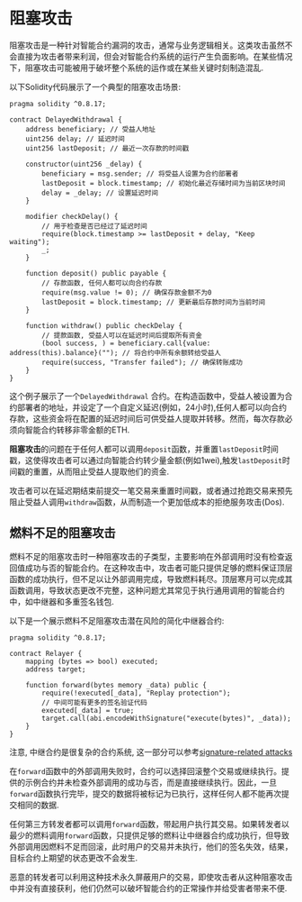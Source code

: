# 阻塞攻击

阻塞攻击是一种针对智能合约漏洞的攻击，通常与业务逻辑相关。这类攻击虽然不会直接为攻击者带来利润，但会对智能合约系统的运行产生负面影响。在某些情况下，阻塞攻击可能被用于破坏整个系统的运作或在某些关键时刻制造混乱.

以下Solidity代码展示了一个典型的阻塞攻击场景:

```solidity
pragma solidity ^0.8.17;

contract DelayedWithdrawal {
    address beneficiary; // 受益人地址
    uint256 delay; // 延迟时间
    uint256 lastDeposit; // 最近一次存款的时间戳

    constructor(uint256 _delay) {
        beneficiary = msg.sender; // 将受益人设置为合约部署者
        lastDeposit = block.timestamp; // 初始化最近存储时间为当前区块时间
        delay = _delay; // 设置延迟时间
    }

    modifier checkDelay() {
        // 用于检查是否已经过了延迟时间
        require(block.timestamp >= lastDeposit + delay, "Keep waiting");
        _;
    }

    function deposit() public payable {
        // 存款函数, 任何人都可以向合约存款
        require(msg.value != 0); // 确保存款金额不为0
        lastDeposit = block.timestamp; // 更新最后存款时间为当前时间
    }

    function withdraw() public checkDelay {
        // 提款函数, 受益人可以在延迟时间后提取所有资金
        (bool success, ) = beneficiary.call{value: address(this).balance}(""); // 将合约中所有余额转给受益人
        require(success, "Transfer failed"); // 确保转账成功
    }
}
```

这个例子展示了一个`DelayedWithdrawal` 合约。在构造函数中，受益人被设置为合约部署者的地址，并设定了一个自定义延迟(例如，24小时),任何人都可以向合约存款，这些资金将在配置的延迟时间后可供受益人提取并转移。然而，每次存款必须向智能合约转移非零金额的ETH.

**阻塞攻击**的问题在于任何人都可以调用`deposit`函数，并重置`lastDeposit`时间戳，这使得攻击者可以通过向智能合约转少量金额(例如1wei),触发`lastDeposit`时间戳的重置，从而阻止受益人提取他们的资金.

攻击者可以在延迟期结束前提交一笔交易来重置时间戳，或者通过抢跑交易来预先阻止受益人调用`withdraw`函数，从而制造一个更加低成本的拒绝服务攻击(Dos).

## 燃料不足的阻塞攻击

燃料不足的阻塞攻击时一种阻塞攻击的子类型，主要影响在外部调用时没有检查返回值成功与否的智能合约。在这种攻击中，攻击者可能只提供足够的燃料保证顶层函数的成功执行，但不足以让外部调用完成，导致燃料耗尽。顶层寒月可以完成其函数调用，导致状态更改不完整，这种问题尤其常见于执行通用调用的智能合约中，如中继器和多重签名钱包.

以下是一个展示燃料不足阻塞攻击潜在风险的简化中继器合约:

```solidity
pragma solidity ^0.8.17;

contract Relayer {
    mapping (bytes => bool) executed;
    address target;

    function forward(bytes memory _data) public {
        require(!executed[_data], "Replay protection");
        // 中间可能有更多的签名验证代码
        executed[_data] = true;
        target.call(abi.encodeWithSignature("execute(bytes)", _data));
    }
}
```

注意, 中继合约是很复杂的合约系统, 这一部分可以参考[signature-related attacks]()

在`forward`函数中的外部调用失败时，合约可以选择回滚整个交易或继续执行。提供的示例合约并未检查外部调用的成功与否，而是直接继续执行。因此，一旦`forward`函数执行完毕，提交的数据将被标记为已执行，这样任何人都不能再次提交相同的数据.

任何第三方转发者都可以调用`forward`函数，带起用户执行其交易。如果转发者以最少的燃料调用`forward`函数，只提供足够的燃料让中继器合约成功执行，但导致外部调用因燃料不足而回滚，此时用户的交易并未执行，他们的签名失效，结果，目标合约上期望的状态更改不会发生.

恶意的转发者可以利用这种技术永久屏蔽用户的交易，即使攻击者从这种阻塞攻击中并没有直接获利，他们仍然可以破坏智能合约的正常操作并给受害者带来不便.
